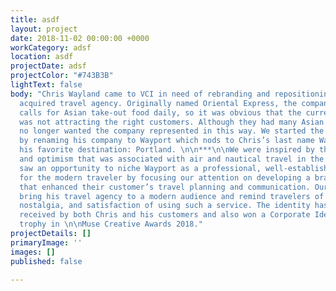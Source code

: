 ```yaml
---
title: asdf
layout: project
date: 2018-11-02 00:00:00 +0000
workCategory: adsf
location: asdf
projectDate: adsf
projectColor: "#743B3B"
lightText: false
body: "Chris Wayland came to VCI in need of rebranding and repositioning his newly
  acquired travel agency. Originally named Oriental Express, the company received
  calls for Asian take-out food daily, so it was obvious that the current branding
  was not attracting the right customers. Although they had many Asian clients, Chris
  no longer wanted the company represented in this way. We started the branding process
  by renaming his company to Wayport which nods to Chris’s last name Wayland and also
  his favorite destination: Portland. \n\n***\n\nWe were inspired by the elegance
  and optimism that was associated with air and nautical travel in the 1960’s. We
  saw an opportunity to niche Wayport as a professional, well-established travel agency
  for the modern traveler by focusing our attention on developing a brand experience
  that enhanced their customer’s travel planning and communication. Our goal was to
  bring his travel agency to a modern audience and remind travelers of the benefits,
  nostalgia, and satisfaction of using such a service. The identity has been well
  received by both Chris and his customers and also won a Corporate Identity Gold
  trophy in \n\nMuse Creative Awards 2018."
projectDetails: []
primaryImage: ''
images: []
published: false

---
```

